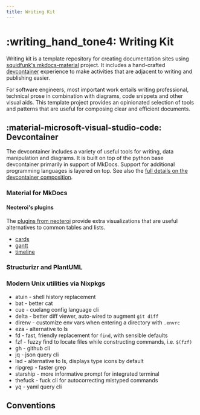 ```yaml
---
title: Writing Kit
---
```


# :writing_hand_tone4: Writing Kit

Writing kit is a template repository for creating documentation sites using
[squidfunk's mkdocs-material](https://squidfunk.github.io/mkdocs-material) project. It includes a
hand-crafted [devcontainer](https://containers.dev) experience to make activities that are adjacent
to writing and publishing easier.

For software engineers, most important work entails writing professional, technical prose in
combination with diagrams, code snippets and other visual aids. This template project provides an
opinionated selection of tools and patterns that are useful for composing clear and efficient
documents.

## :material-microsoft-visual-studio-code: Devcontainer

The devcontainer includes a variety of useful tools for writing, data manipulation and diagrams. It
is built on top of the python base devcontainer primarily in support of MkDocs. Support for
additional programming languages is layered on top. See also the
[full details on the devcontainer composition](devcontainer/index.md).

### Material for MkDocs

#### Neoteroi's plugins

The [plugins from neoteroi](https://www.neoteroi.dev/mkdocs-plugins/) provide extra visualizations
that are useful alternatives to common tables and lists.

- [cards](examples/cards/index.md)
- [gantt](examples/gantt/index.md)
- [timeline](examples/timeline/index.md)

### Structurizr and PlantUML

### Modern Unix utilities via Nixpkgs

- atuin - shell history replacement
- bat - better cat
- cue - cuelang config language cli
- delta - better diff viewer, auto-wired to augment `git diff`
- direnv - customize env vars when entering a directory with `.envrc`
- eza - alternative to ls
- fd - fast, friendly replacement for `find`, with sensible defaults
- fzf - fuzzy find to locate files while constructing commands, i.e. `$(fzf)`
- gh - github cli
- jq - json query cli
- lsd - alternative to ls, displays type icons by default
- ripgrep - faster grep
- starship - more informative prompt for integrated terminal
- thefuck - fuck cli for autocorrecting mistyped commands
- yq - yaml query cli

###

## Conventions

